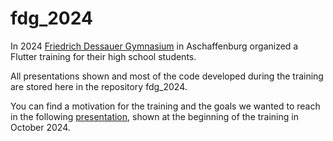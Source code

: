 # fdg_2024

In 2024 <a href="https://fdg-ab.de/">Friedrich Dessauer Gymnasium</a> in Aschaffenburg organized a Flutter training for their high school students. 

All presentations shown and most of the code developed during the training are stored here in the repository fdg_2024. 

You can find a motivation for the training and the goals we wanted to reach in the following <a href="https://github.com/GuentherSchmitt/fdg_2024/blob/main/docs/01%20Why%20should%20I%20learn%20Flutter.pdf">presentation</a>, shown at the beginning of the training in October 2024.
